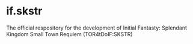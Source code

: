 # if.skstr
 The official respository for the development of Initial Fantasty: Splendant Kingdom Small Town Requiem (TOR4tDoIF:SKSTR)
